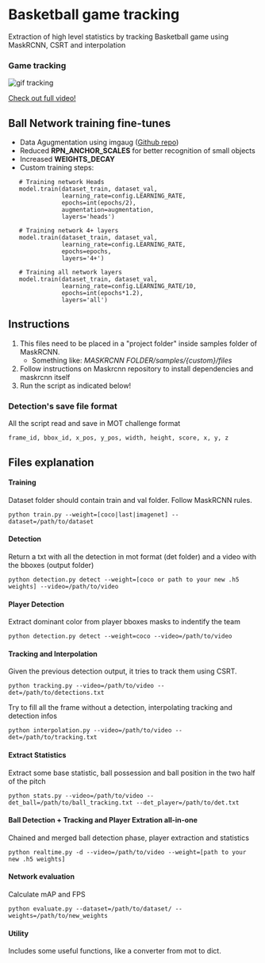 # Basketball game tracking
Extraction of high level statistics by tracking Basketball game using MaskRCNN, CSRT and interpolation

### Game tracking
![gif tracking](https://github.com/simoberny/basket_tracking/blob/master/data/game_track.gif)

[Check out full video!](https://youtu.be/R6vTXeZziyA)

## Ball Network training fine-tunes
- Data Agugmentation using imgaug ([Github repo](https://github.com/aleju/imgaug))
- Reduced **RPN_ANCHOR_SCALES** for better recognition of small objects
- Increased **WEIGHTS_DECAY**
- Custom training steps: 

```
   # Training network Heads
   model.train(dataset_train, dataset_val,
               learning_rate=config.LEARNING_RATE,
               epochs=int(epochs/2),
               augmentation=augmentation,
               layers='heads')

   # Training network 4+ layers
   model.train(dataset_train, dataset_val,
               learning_rate=config.LEARNING_RATE,
               epochs=epochs,
               layers='4+')
    
   # Training all network layers
   model.train(dataset_train, dataset_val,
               learning_rate=config.LEARNING_RATE/10,
               epochs=int(epochs*1.2),
               layers='all')
```

## Instructions
1. This files need to be placed in a "project folder" inside samples folder of MaskRCNN.
   -  Something like: *MASKRCNN FOLDER/samples/{custom}/files*
2. Follow instructions on Maskrcnn repository to install dependencies and maskrcnn itself
3. Run the script as indicated below!

### Detection's save file format
All the script read and save in MOT challenge format
```
frame_id, bbox_id, x_pos, y_pos, width, height, score, x, y, z
```

## Files explanation
#### Training
Dataset folder should contain train and val folder. Follow MaskRCNN rules. 
```
python train.py --weight=[coco|last|imagenet] --dataset=/path/to/dataset
```

#### Detection
Return a txt with all the detection in mot format (det folder) and a video with the bboxes (output folder)
```
python detection.py detect --weight=[coco or path to your new .h5 weights] --video=/path/to/video
```

#### Player Detection
Extract dominant color from player bboxes masks to indentify the team
```
python detection.py detect --weight=coco --video=/path/to/video
```

#### Tracking and Interpolation
Given the previous detection output, it tries to track them using CSRT.
```
python tracking.py --video=/path/to/video --det=/path/to/detections.txt
```

Try to fill all the frame without a detection, interpolating tracking and detection infos
```
python interpolation.py --video=/path/to/video --det=/path/to/tracking.txt
```

#### Extract Statistics
Extract some base statistic, ball possession and ball position in the two half of the pitch
```
python stats.py --video=/path/to/video --det_ball=/path/to/ball_tracking.txt --det_player=/path/to/det.txt
```

#### Ball Detection + Tracking and Player Extration all-in-one
Chained and merged ball detection phase, player extraction and statistics
```
python realtime.py -d --video=/path/to/video --weight=[path to your new .h5 weights]
```

#### Network evaluation
Calculate mAP and FPS 
```
python evaluate.py --dataset=/path/to/dataset/ --weights=/path/to/new_weights
```

#### Utility
Includes some useful functions, like a converter from mot to dict. 





